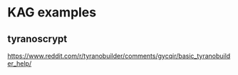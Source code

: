 # KAG examples

## tyranoscrypt
<https://www.reddit.com/r/tyranobuilder/comments/gycqir/basic_tyranobuilder_help/>